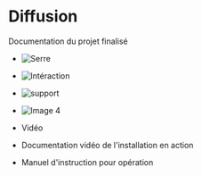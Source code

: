 # Diffusion

Documentation du projet finalisé 

* ![Serre](https://placehold.co/400x400?text=1+image)
* ![Intéraction](https://placehold.co/400x400?text=2+image)
* ![support](https://placehold.co/400x400?text=3+image)
* ![Image 4](https://placehold.co/400x400?text=4+image)


* Vidéo 

* Documentation vidéo de l'installation en action

* Manuel d'instruction pour opération
